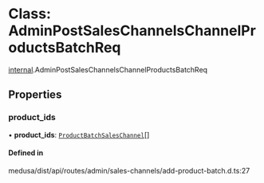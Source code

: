 # Class: AdminPostSalesChannelsChannelProductsBatchReq

[internal](../modules/internal-20.md).AdminPostSalesChannelsChannelProductsBatchReq

## Properties

### product\_ids

• **product\_ids**: [`ProductBatchSalesChannel`](internal-20.ProductBatchSalesChannel.md)[]

#### Defined in

medusa/dist/api/routes/admin/sales-channels/add-product-batch.d.ts:27
